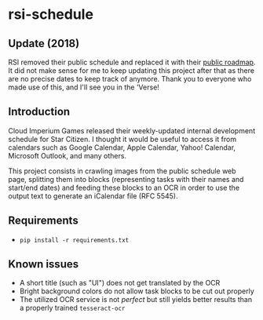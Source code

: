 rsi-schedule
============

Update (2018)
-------------

RSI removed their public schedule and replaced it with their [public roadmap](https://robertsspaceindustries.com/roadmap). It did not make sense for me to keep updating this project after that as there are no precise dates to keep track of anymore. Thank you to everyone who made use of this, and I'll see you in the 'Verse!

Introduction
------------

Cloud Imperium Games released their weekly-updated internal development schedule for Star Citizen. I thought it would be useful to access it from calendars such as Google Calendar, Apple Calendar, Yahoo! Calendar, Microsoft Outlook, and many others.

This project consists in crawling images from the public schedule web page, splitting them into blocks (representing tasks with their names and start/end dates) and feeding these blocks to an OCR in order to use the output text to generate an iCalendar file (RFC 5545).

Requirements
------------

* `pip install -r requirements.txt`

Known issues
------------

* A short title (such as "UI") does not get translated by the OCR
* Bright background colors do not allow task blocks to be cut out properly
* The utilized OCR service is not _perfect_ but still yields better results than a properly trained `tesseract-ocr`
